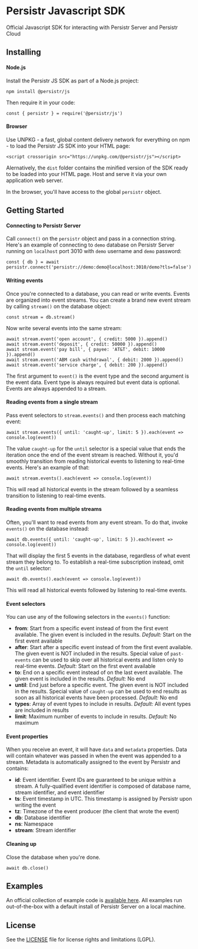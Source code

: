 # Persistr Javascript SDK

Official Javascript SDK for interacting with Persistr Server and Persistr Cloud

## Installing

#### Node.js

Install the Persistr JS SDK as part of a Node.js project:

```
npm install @persistr/js
```

Then require it in your code:

```
const { persistr } = require('@persistr/js')
```

#### Browser

Use UNPKG - a fast, global content delivery network for everything on npm - to load the Persistr JS SDK into your HTML page:

```
<script crossorigin src="https://unpkg.com/@persistr/js"></script>
```

Alernatively, the `dist` folder contains the minified version of the SDK ready to be loaded into your HTML page. Host and serve it via your own application web server.

In the browser, you'll have access to the global `persistr` object.

## Getting Started

#### Connecting to Persistr Server

Call `connect()` on the `persistr` object and pass in a connection string. Here's an example of connecting to `demo` database on Persistr Server running on `localhost` port 3010 with `demo` username and `demo` password:

```
const { db } = await persistr.connect('persistr://demo:demo@localhost:3010/demo?tls=false')
```

#### Writing events

Once you're connected to a database, you can read or write events. Events are organized into event streams. You can create a brand new event stream by calling `stream()` on the database object:

```
const stream = db.stream()
```

Now write several events into the same stream:

```
await stream.event('open account', { credit: 5000 }).append()
await stream.event('deposit', { credit: 50000 }).append()
await stream.event('pay bill', { payee: 'AT&T', debit: 10000 }).append()
await stream.event('ABM cash withdrawal', { debit: 2000 }).append()
await stream.event('service charge', { debit: 200 }).append()
```

The first argument to `event()` is the event type and the second argument is the event data. Event type is always required but event data is optional. Events are always appended to a stream.


#### Reading events from a single stream

Pass event selectors to `stream.events()` and then process each matching event:

```
await stream.events({ until: 'caught-up', limit: 5 }).each(event => console.log(event))
```

The value `caught-up` for the `until` selector is a special value that ends the iteration once the end of the event stream is reached. Without it, you'd smoothly transition from reading historical events to listening to real-time events. Here's an example of that:

```
await stream.events().each(event => console.log(event))
```

This will read all historical events in the stream followed by a seamless transition to listening to real-time events.

#### Reading events from multiple streams

Often, you'll want to read events from any event stream. To do that, invoke `events()` on the database instead:

```
await db.events({ until: 'caught-up', limit: 5 }).each(event => console.log(event))
```

That will display the first 5 events in the database, regardless of what event stream they belong to. To establish a real-time subscription instead, omit the `until` selector:

```
await db.events().each(event => console.log(event))
```

This will read all historical events followed by listening to real-time events.

#### Event selectors

You can use any of the following selectors in the `events()` function:

- **from**: Start from a specific event instead of from the first event available. The given event is included in the results. *Default:* Start on the first event available
- **after**: Start after a specific event instead of from the first event available. The given event is NOT included in the results. Special value of `past-events` can be used to skip over all historical events and listen only to real-time events. *Default:* Start on the first event available
- **to**: End on a specific event instead of on the last event available. The given event is included in the results. *Default:* No end
- **until**: End just before a specific event. The given event is NOT included in the results. Special value of `caught-up` can be used to end results as soon as all historical events have been processed. *Default:* No end
- **types**: Array of event types to include in results. *Default:* All event types are included in results
- **limit**: Maximum number of events to include in results. *Default:* No maximum

#### Event properties

When you receive an event, it will have `data` and `metadata` properties. Data will contain whatever was passed in when the event was appended to a stream. Metadata is automatically assigned to the event by Persistr and contains:

- **id**: Event identifier. Event IDs are guaranteed to be unique within a stream. A fully-qualified event identifier is composed of database name, stream identifier, and event identifier
- **ts**: Event timestamp in UTC. This timestamp is assigned by Persistr upon writing the event
- **tz**: Timezone of the event producer (the client that wrote the event)
- **db**: Database identifier
- **ns**: Namespace
- **stream**: Stream identifier

#### Cleaning up

Close the database when you're done.

```
await db.close()
```

## Examples

An official collection of example code is [available here](https://github.com/persistr/examples). All examples run out-of-the-box with a default install of Persistr Server on a local machine.

## License

See the [LICENSE](LICENSE) file for license rights and limitations (LGPL).
